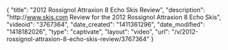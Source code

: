 {
    "title": "2012 Rossignol Attraxion 8 Echo Skis Review",
    "description": "http:\/\/www.skis.com Review for the 2012 Rossignol Attraxion 8 Echo Skis",
    "videoid": "3767364",
    "date_created": "1411361296",
    "date_modified": "1418182026",
    "type": "captivate",
    "layout": "video",
    "url": "\/v\/2012-rossignol-attraxion-8-echo-skis-review\/3767364"
}